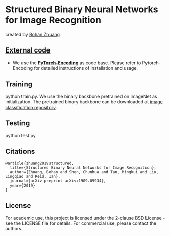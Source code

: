 # Structured Binary Neural Networks for Image Recognition

created by [Bohan Zhuang](https://sites.google.com/view/bohanzhuang)

## [External code](http://hangzh.com/PyTorch-Encoding/)

- We use the [**PyTorch-Encoding**](http://hangzh.com/PyTorch-Encoding/) as code base. Please refer to Pytorch-Encoding for detailed instructions of installation and usage. 


## Training 
python train.py. We use the binary backbone pretrained on ImageNet as initialization. The pretrained binary backbone can be downloaded at [image classification repository](https://bitbucket.org/jingruixiaozhuang/group-net-image-classification/src/master/).

## Testing
python test.py

## Citations

```
@article{zhuang2019structured,
  title={Structured Binary Neural Networks for Image Recognition},
  author={Zhuang, Bohan and Shen, Chunhua and Tan, Mingkui and Liu, Lingqiao and Reid, Ian},
  journal={arXiv preprint arXiv:1909.09934},
  year={2019}
}

```


## License

For academic use, this project is licensed under the 2-clause BSD License - see the LICENSE file for details. For commercial use, please contact the authors. 
